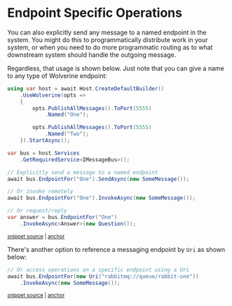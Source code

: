 # Endpoint Specific Operations

You can also explicitly send any message to a named endpoint in the system. You might
do this to programmatically distribute work in your system, or when you need to do more
programmatic routing as to what downstream system should handle the outgoing message.

Regardless, that usage is shown below. Just note that you can give a name to any type
of Wolverine endpoint:

<!-- snippet: sample_sending_to_endpoint_by_name -->
<a id='snippet-sample_sending_to_endpoint_by_name'></a>
```cs
using var host = await Host.CreateDefaultBuilder()
    .UseWolverine(opts =>
    {
        opts.PublishAllMessages().ToPort(5555)
            .Named("One");

        opts.PublishAllMessages().ToPort(5555)
            .Named("Two");
    }).StartAsync();

var bus = host.Services
    .GetRequiredService<IMessageBus>();

// Explicitly send a message to a named endpoint
await bus.EndpointFor("One").SendAsync(new SomeMessage());

// Or invoke remotely
await bus.EndpointFor("One").InvokeAsync(new SomeMessage());

// Or request/reply
var answer = bus.EndpointFor("One")
    .InvokeAsync<Answer>(new Question());
```
<sup><a href='https://github.com/JasperFx/wolverine/blob/main/src/Samples/DocumentationSamples/PublishingSamples.cs#L57-L82' title='Snippet source file'>snippet source</a> | <a href='#snippet-sample_sending_to_endpoint_by_name' title='Start of snippet'>anchor</a></sup>
<!-- endSnippet -->

There's another option to reference a messaging endpoint by `Uri` as shown below:

<!-- snippet: sample_accessing_endpoint_by_uri -->
<a id='snippet-sample_accessing_endpoint_by_uri'></a>
```cs
// Or access operations on a specific endpoint using a Uri
await bus.EndpointFor(new Uri("rabbitmq://queue/rabbit-one"))
    .InvokeAsync(new SomeMessage());
```
<sup><a href='https://github.com/JasperFx/wolverine/blob/main/src/Samples/DocumentationSamples/PublishingSamples.cs#L85-L91' title='Snippet source file'>snippet source</a> | <a href='#snippet-sample_accessing_endpoint_by_uri' title='Start of snippet'>anchor</a></sup>
<!-- endSnippet -->
